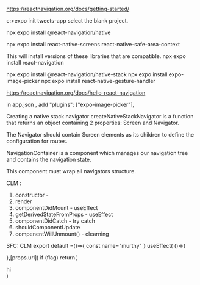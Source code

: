 https://reactnavigation.org/docs/getting-started/

c:\>expo init tweets-app
select the blank project.

npx expo install @react-navigation/native

npx expo install react-native-screens react-native-safe-area-context

This will install versions of these libraries that are compatible.
npx expo install react-navigation

npx expo install @react-navigation/native-stack
npx expo install expo-image-picker
npx expo install react-native-gesture-handler

https://reactnavigation.org/docs/hello-react-navigation

in app.json , add "plugins": ["expo-image-picker"],

Creating a native stack navigator​
createNativeStackNavigator is a function that returns an object containing 2 properties: Screen and Navigator. 

The Navigator should contain Screen elements as its children to define the configuration for routes.

NavigationContainer is a component which manages our navigation tree and contains the navigation state. 

This component must wrap all navigators structure. 



CLM :                                                                       
 1. constructor - 
 2. render
 3. componentDidMount   -   useEffect
 4. getDerivedStateFromProps   - useEffect
 5. componentDidCatch   - try  catch
 6. shouldComponentUpdate
 7. compenentWillUnmount()  - clearning 



SFC: CLM
export default =()=>{
    const name="murthy"
}
useEffect( ()=>{

},[props.url])
if (flag)
return(
    <div>hi</div>
)